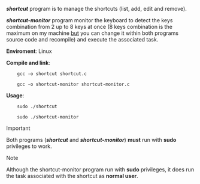 __*shortcut*__ program is to manage the shortcuts (list, add, edit and remove). 

__*shortcut-monitor*__ program monitor the keyboard to detect the keys combination from 2 up to 8 keys at once (8 keys combination is the maximum on my machine <ins>but</ins> you can change it within both programs source code and recompile) and execute the associated task.

__Enviroment__:
    Linux
    
__Compile and link__:
```
    gcc -o shortcut shortcut.c
```
```
    gcc -o shortcut-monitor shortcut-monitor.c
```
__Usage__:
```
    sudo ./shortcut
```
```
    sudo ./shortcut-monitor
```

> [!IMPORTANT]
Both programs (__*shortcut*__ and __*shortcut-monitor*__) __must__ run with __sudo__ privileges to work.

> [!NOTE]
Although the shortcut-monitor program run with __sudo__ privileges, it does run the task associated with the shortcut as __normal user__.
